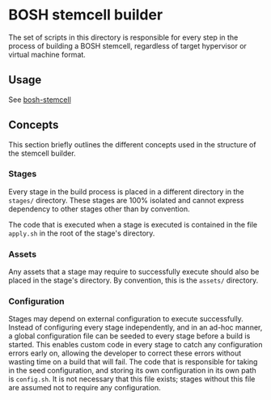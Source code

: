 # BOSH stemcell builder

The set of scripts in this directory is responsible for every step in
the process of building a BOSH stemcell, regardless of target hypervisor
or virtual machine format.

## Usage

See [bosh-stemcell](/bosh-stemcell/README.md)

## Concepts

This section briefly outlines the different concepts used in the
structure of the stemcell builder.

### Stages

Every stage in the build process is placed in a different directory in
the `stages/` directory. These stages are 100% isolated and cannot
express dependency to other stages other than by convention.

The code that is executed when a stage is executed is contained in the
file `apply.sh` in the root of the stage's directory.

### Assets

Any assets that a stage may require to successfully execute should also
be placed in the stage's directory. By convention, this is the `assets/`
directory.

### Configuration

Stages may depend on external configuration to execute successfully.
Instead of configuring every stage independently, and in an ad-hoc
manner, a global configuration file can be seeded to every stage before
a build is started. This enables custom code in every stage to catch any
configuration errors early on, allowing the developer to correct these
errors without wasting time on a build that will fail. The code that is
responsible for taking in the seed configuration, and storing its own
configuration in its own path is `config.sh`. It is not necessary that
this file exists; stages without this file are assumed not to require
any configuration.
